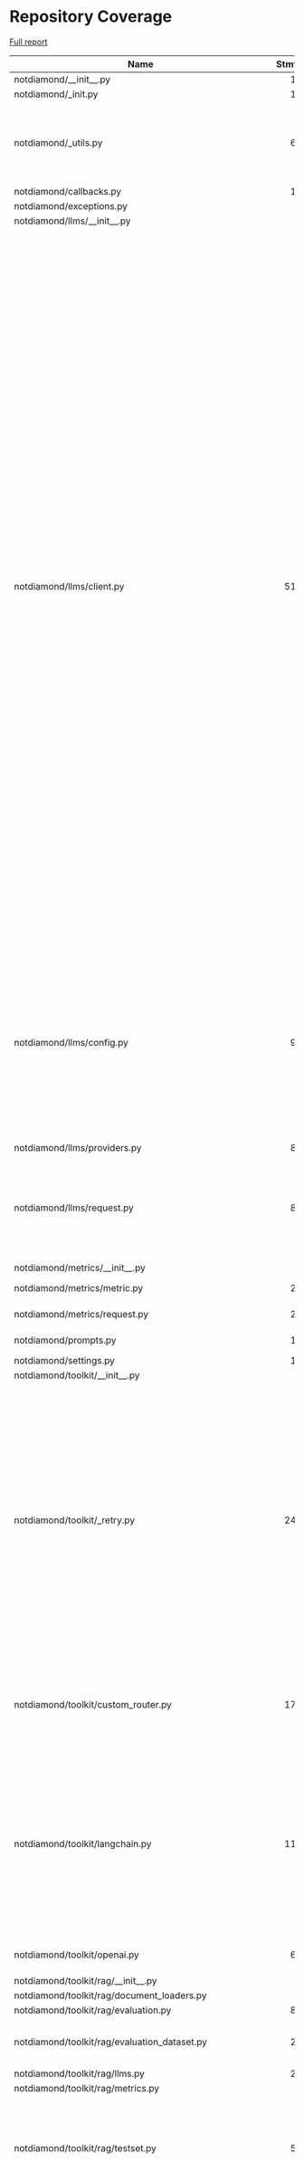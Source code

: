 # Repository Coverage

[Full report](https://htmlpreview.github.io/?https://github.com/Not-Diamond/notdiamond-python/blob/python-coverage-comment-action-data/htmlcov/index.html)

| Name                                                         |    Stmts |     Miss |   Branch |   BrPart |   Cover |   Missing |
|------------------------------------------------------------- | -------: | -------: | -------: | -------: | ------: | --------: |
| notdiamond/\_\_init\_\_.py                                   |       13 |        3 |        2 |        1 |     73% |     15-17 |
| notdiamond/\_init.py                                         |       16 |        1 |        8 |        1 |     92% |       115 |
| notdiamond/\_utils.py                                        |       64 |       12 |       28 |        4 |     78% |30-31, 49-50, 63-64, 71, 76-86, 126->125 |
| notdiamond/callbacks.py                                      |       19 |        4 |        0 |        0 |     79% |     16-22 |
| notdiamond/exceptions.py                                     |        7 |        0 |        0 |        0 |    100% |           |
| notdiamond/llms/\_\_init\_\_.py                              |        0 |        0 |        0 |        0 |    100% |           |
| notdiamond/llms/client.py                                    |      519 |       98 |      204 |       28 |     79% |127, 219->222, 253-256, 307->310, 385, 388-391, 401, 438->437, 448-449, 491->496, 497, 526-533, 615-617, 621, 641-643, 773-789, 876->879, 939-990, 1058-1059, 1077->1080, 1098-1102, 1105, 1140-1193, 1253-1254, 1289-1292, 1295, 1373-1374, 1409-1412, 1415, 1451-1456, 1498-1503, 1563-1568, 1608->1610, 1634-1656, 1667, 1781-1786 |
| notdiamond/llms/config.py                                    |       97 |       18 |       24 |        7 |     78% |108, 148, 155, 187-189, 207, 211, 264, 287, 290, 293-297, 300, 303-305, 323, 327 |
| notdiamond/llms/providers.py                                 |       80 |        0 |        0 |        0 |    100% |           |
| notdiamond/llms/request.py                                   |       87 |        8 |       22 |        3 |     88% |183->199, 261->281, 273-279, 327-331, 352 |
| notdiamond/metrics/\_\_init\_\_.py                           |        0 |        0 |        0 |        0 |    100% |           |
| notdiamond/metrics/metric.py                                 |       20 |        2 |        4 |        2 |     83% |15, 25->27, 29 |
| notdiamond/metrics/request.py                                |       22 |        3 |        2 |        1 |     83% | 36-37, 45 |
| notdiamond/prompts.py                                        |       18 |        2 |        6 |        2 |     83% |20-21, 24->26 |
| notdiamond/settings.py                                       |       18 |        0 |        0 |        0 |    100% |           |
| notdiamond/toolkit/\_\_init\_\_.py                           |        1 |        0 |        0 |        0 |    100% |           |
| notdiamond/toolkit/\_retry.py                                |      240 |       22 |       64 |       11 |     87% |72, 167->172, 182->exit, 191, 202, 215, 228, 255-259, 271->exit, 293->exit, 321, 324-330, 438, 489, 498-499, 531-534 |
| notdiamond/toolkit/custom\_router.py                         |      172 |        9 |       52 |        6 |     92% |37->39, 76, 247, 300, 347->323, 356-363 |
| notdiamond/toolkit/langchain.py                              |      118 |       14 |       30 |        8 |     85% |63, 71->82, 86-87, 116, 123, 131, 139, 147, 155, 189->191, 235, 253, 281, 313, 319 |
| notdiamond/toolkit/openai.py                                 |       64 |        4 |        8 |        2 |     92% |56, 59, 62, 91->94, 95 |
| notdiamond/toolkit/rag/\_\_init\_\_.py                       |        0 |        0 |        0 |        0 |    100% |           |
| notdiamond/toolkit/rag/document\_loaders.py                  |        1 |        0 |        0 |        0 |    100% |           |
| notdiamond/toolkit/rag/evaluation.py                         |       87 |       16 |       16 |        0 |     79% |     50-80 |
| notdiamond/toolkit/rag/evaluation\_dataset.py                |       29 |        8 |        6 |        2 |     66% |62-65, 68, 71-72, 81, 87 |
| notdiamond/toolkit/rag/llms.py                               |       29 |        7 |       12 |        1 |     66% |     53-67 |
| notdiamond/toolkit/rag/metrics.py                            |        3 |        0 |        0 |        0 |    100% |           |
| notdiamond/toolkit/rag/testset.py                            |       50 |        5 |       18 |        7 |     82% |134, 159, 165, 171->194, 176, 180, 196->195 |
| notdiamond/toolkit/rag/workflow.py                           |       96 |       11 |       30 |        6 |     87% |104, 117, 123, 135, 143, 155, 162, 186, 232, 235, 238 |
| notdiamond/types.py                                          |       28 |        0 |        4 |        0 |    100% |           |
| tests/conftest.py                                            |      114 |       13 |       22 |        3 |     88% |55, 73, 187-202, 212, 221, 228-229, 235-236 |
| tests/helpers.py                                             |       22 |        0 |        8 |        2 |     93% |4->11, 17->24 |
| tests/test\_components/test\_llms/test\_callbacks.py         |       19 |        0 |        0 |        0 |    100% |           |
| tests/test\_components/test\_llms/test\_embedding\_config.py |       20 |        0 |        0 |        0 |    100% |           |
| tests/test\_components/test\_llms/test\_llm.py               |      501 |       24 |       68 |        2 |     95% |28-32, 237-252, 287, 325, 364, 408, 422, 451, 569, 726->exit, 745, 748->exit, 983-1002 |
| tests/test\_components/test\_llms/test\_llm\_request.py      |       59 |        0 |        0 |        0 |    100% |           |
| tests/test\_components/test\_llms/test\_provider.py          |       31 |        0 |        0 |        0 |    100% |           |
| tests/test\_components/test\_utils.py                        |       32 |        0 |        0 |        0 |    100% |           |
| tests/test\_documentation/test\_fallback\_and\_custom.py     |       30 |        3 |        4 |        2 |     85% |73->exit, 74->exit, 86-88 |
| tests/test\_documentation/test\_function\_calling.py         |       37 |        1 |        2 |        0 |     97% |        15 |
| tests/test\_documentation/test\_getting\_started.py          |       37 |        0 |        0 |        0 |    100% |           |
| tests/test\_documentation/test\_langchain.py                 |        8 |        0 |        2 |        0 |    100% |           |
| tests/test\_documentation/test\_openrouter.py                |       16 |        0 |        0 |        0 |    100% |           |
| tests/test\_documentation/test\_personalization.py           |       12 |        0 |        0 |        0 |    100% |           |
| tests/test\_documentation/test\_structured\_output.py        |       46 |        3 |        4 |        1 |     92% |57-58, 110 |
| tests/test\_init.py                                          |      128 |        0 |        0 |        0 |    100% |           |
| tests/test\_llm\_calls/test\_anthropic.py                    |      168 |        0 |        0 |        0 |    100% |           |
| tests/test\_llm\_calls/test\_cohere.py                       |       38 |        0 |        0 |        0 |    100% |           |
| tests/test\_llm\_calls/test\_google.py                       |      197 |      164 |        0 |        0 |     17% |13-25, 28-40, 43-54, 57-68, 71-83, 86-98, 101-115, 120-134, 137-150, 155-168, 171-185, 188-202, 207-221, 224-237, 242-255, 258-272, 277-291, 296-310, 313-326, 331-344, 347-361, 364-378, 383-398, 401-414, 419-432 |
| tests/test\_llm\_calls/test\_mistral.py                      |      170 |        2 |        0 |        0 |     99% |  181, 200 |
| tests/test\_llm\_calls/test\_openai.py                       |       56 |        8 |        8 |        1 |     86% |    98-108 |
| tests/test\_llm\_calls/test\_perplexity.py                   |       14 |        0 |        0 |        0 |    100% |           |
| tests/test\_llm\_calls/test\_replicate.py                    |       43 |       30 |        0 |        0 |     30% |13-24, 27-38, 41-54, 57-70, 73-86 |
| tests/test\_llm\_calls/test\_togetherai.py                   |       79 |       17 |        0 |        0 |     78% |43-56, 60-73, 159-171 |
| tests/test\_toolkit/langchain/test\_integration.py           |       54 |        0 |        0 |        0 |    100% |           |
| tests/test\_toolkit/langchain/test\_unit.py                  |      130 |        2 |        8 |        2 |     97% |  142, 201 |
| tests/test\_toolkit/rag/conftest.py                          |       47 |        0 |        0 |        0 |    100% |           |
| tests/test\_toolkit/rag/test\_data\_gen.py                   |       43 |        0 |        0 |        0 |    100% |           |
| tests/test\_toolkit/rag/test\_evaluation.py                  |       24 |        0 |        0 |        0 |    100% |           |
| tests/test\_toolkit/rag/test\_example\_workflow.py           |       53 |        1 |        2 |        0 |     98% |        53 |
| tests/test\_toolkit/rag/test\_workflow.py                    |       28 |        2 |        0 |        0 |     93% |    14, 40 |
| tests/test\_toolkit/test\_custom\_router.py                  |      139 |        0 |        8 |        0 |    100% |           |
| tests/test\_toolkit/test\_openai\_client.py                  |       83 |        0 |       12 |        4 |     96% |104->108, 105->104, 210->214, 211->210 |
| tests/test\_toolkit/test\_retry.py                           |      326 |        0 |        0 |        0 |    100% |           |
| tests/test\_types.py                                         |       16 |        0 |        0 |        0 |    100% |           |
|                                                    **TOTAL** | **4718** |  **517** |  **688** |  **109** | **87%** |           |


## Setup coverage badge

Below are examples of the badges you can use in your main branch `README` file.

### Direct image

[![Coverage badge](https://raw.githubusercontent.com/Not-Diamond/notdiamond-python/python-coverage-comment-action-data/badge.svg)](https://htmlpreview.github.io/?https://github.com/Not-Diamond/notdiamond-python/blob/python-coverage-comment-action-data/htmlcov/index.html)

This is the one to use if your repository is private or if you don't want to customize anything.

### [Shields.io](https://shields.io) Json Endpoint

[![Coverage badge](https://img.shields.io/endpoint?url=https://raw.githubusercontent.com/Not-Diamond/notdiamond-python/python-coverage-comment-action-data/endpoint.json)](https://htmlpreview.github.io/?https://github.com/Not-Diamond/notdiamond-python/blob/python-coverage-comment-action-data/htmlcov/index.html)

Using this one will allow you to [customize](https://shields.io/endpoint) the look of your badge.
It won't work with private repositories. It won't be refreshed more than once per five minutes.

### [Shields.io](https://shields.io) Dynamic Badge

[![Coverage badge](https://img.shields.io/badge/dynamic/json?color=brightgreen&label=coverage&query=%24.message&url=https%3A%2F%2Fraw.githubusercontent.com%2FNot-Diamond%2Fnotdiamond-python%2Fpython-coverage-comment-action-data%2Fendpoint.json)](https://htmlpreview.github.io/?https://github.com/Not-Diamond/notdiamond-python/blob/python-coverage-comment-action-data/htmlcov/index.html)

This one will always be the same color. It won't work for private repos. I'm not even sure why we included it.

## What is that?

This branch is part of the
[python-coverage-comment-action](https://github.com/marketplace/actions/python-coverage-comment)
GitHub Action. All the files in this branch are automatically generated and may be
overwritten at any moment.